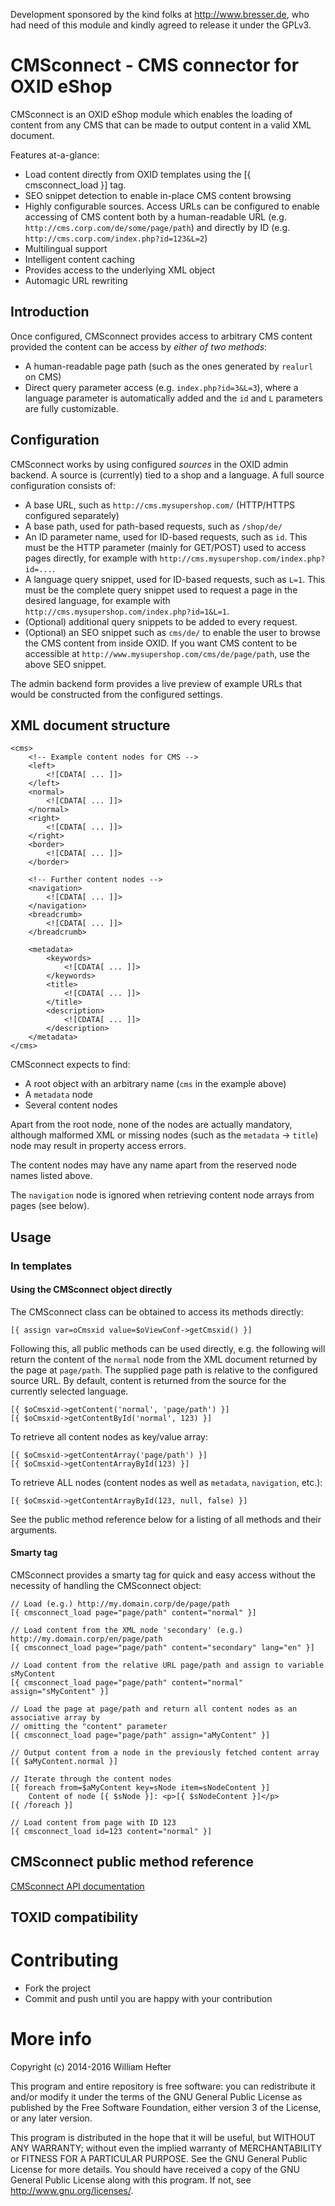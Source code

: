 Development sponsored by the kind folks at http://www.bresser.de, who had need of this module and
kindly agreed to release it under the GPLv3.

# CMSconnect - CMS connector for OXID eShop

CMSconnect is an OXID eShop module which enables the loading of content from any CMS
that can be made to output content in a valid XML document.

Features at-a-glance:

* Load content directly from OXID templates using the [{ cmsconnect_load }] tag.
* SEO snippet detection to enable in-place CMS content browsing
* Highly configurable sources. Access URLs can be configured to enable
accessing of CMS content both by a human-readable URL (e.g. `http://cms.corp.com/de/some/page/path`)
and directly by ID (e.g. `http://cms.corp.com/index.php?id=123&L=2`)
* Multilingual support
* Intelligent content caching
* Provides access to the underlying XML object
* Automagic URL rewriting

## Introduction

Once configured, CMSconnect provides access to arbitrary CMS content provided the content
can be access by *either of two methods*:

* A human-readable page path (such as the ones generated by `realurl` on CMS)
* Direct query parameter access (e.g. `index.php?id=3&L=3`), where a language parameter is
automatically added and the `id` and `L` parameters are fully customizable.

## Configuration

CMSconnect works by using configured *sources* in the OXID admin backend. A source is
(currently) tied to a shop and a language. A full source configuration consists of:

* A base URL, such as `http://cms.mysupershop.com/` (HTTP/HTTPS configured separately)
* A base path, used for path-based requests, such as `/shop/de/`
* An ID parameter name, used for ID-based requests, such as `id`. This must be the HTTP parameter (mainly
for GET/POST) used to access pages directly, for example with `http://cms.mysupershop.com/index.php?id=...`.
* A language query snippet, used for ID-based requests, such as `L=1`. This must be the complete
query snippet used to request a page in the desired language, for example with `http://cms.mysupershop.com/index.php?id=1&L=1`.
* (Optional) additional query snippets to be added to every request.
* (Optional) an SEO snippet such as `cms/de/` to enable the user to browse the CMS content from inside
OXID. If you want CMS content to be accessible at `http://www.mysupershop.com/cms/de/page/path`, use the
above SEO snippet.

The admin backend form provides a live preview of example URLs that would be constructed
from the configured settings.

## XML document structure

    <cms>
        <!-- Example content nodes for CMS -->
        <left>
            <![CDATA[ ... ]]>
        </left>
        <normal>
            <![CDATA[ ... ]]>
        </normal>
        <right>
            <![CDATA[ ... ]]>
        </right>
        <border>
            <![CDATA[ ... ]]>
        </border>
        
        <!-- Further content nodes -->
        <navigation>
            <![CDATA[ ... ]]>
        </navigation>
        <breadcrumb>
            <![CDATA[ ... ]]>
        </breadcrumb>

        <metadata>
            <keywords>
                <![CDATA[ ... ]]>
            </keywords>
            <title>
                <![CDATA[ ... ]]>
            </title>
            <description>
                <![CDATA[ ... ]]>
            </description>
        </metadata>
    </cms>

CMSconnect expects to find:

* A root object with an arbitrary name (`cms` in the example above)
* A `metadata` node
* Several content nodes

Apart from the root node, none of the nodes are actually mandatory, although malformed XML
or missing nodes (such as the `metadata` -> `title`) node may result in property access errors.

The content nodes may have any name apart from the reserved node names listed above.

The `navigation` node is ignored when retrieving content node arrays from pages (see below).

## Usage

### In templates

#### Using the CMSconnect object directly

The CMSconnect class can be obtained to access its methods directly:

    [{ assign var=oCmsxid value=$oViewConf->getCmsxid() }]
    
Following this, all public methods can be used directly, e.g. the following will return
the content of the `normal` node from the XML document returned by the page at `page/path`.
The supplied page path is relative to the configured source URL. By default, content
is returned from the source for the currently selected language.

    [{ $oCmsxid->getContent('normal', 'page/path') }]
    [{ $oCmsxid->getContentById('normal', 123) }]
    
To retrieve all content nodes as key/value array:

    [{ $oCmsxid->getContentArray('page/path') }]
    [{ $oCmsxid->getContentArrayById(123) }]

To retrieve ALL nodes (content nodes as well as `metadata`, `navigation`, etc.):

    [{ $oCmsxid->getContentArrayById(123, null, false) }]

See the public method reference below for a listing of all methods and their arguments.

#### Smarty tag

CMSconnect provides a smarty tag for quick and easy access without the necessity of handling
the CMSconnect object:

    // Load (e.g.) http://my.domain.corp/de/page/path
    [{ cmsconnect_load page="page/path" content="normal" }]
    
    // Load content from the XML node 'secondary' (e.g.) http://my.domain.corp/en/page/path
    [{ cmsconnect_load page="page/path" content="secondary" lang="en" }]
    
    // Load content from the relative URL page/path and assign to variable sMyContent
    [{ cmsconnect_load page="page/path" content="normal" assign="sMyContent" }]
    
    // Load the page at page/path and return all content nodes as an associative array by
    // omitting the "content" parameter
    [{ cmsconnect_load page="page/path" assign="aMyContent" }]
    
    // Output content from a node in the previously fetched content array
    [{ $aMyContent.normal }]
    
    // Iterate through the content nodes
    [{ foreach from=$aMyContent key=sNode item=sNodeContent }]
        Content of node [{ $sNode }]: <p>[{ $sNodeContent }]</p>
    [{ /foreach }]
    
    // Load content from page with ID 123
    [{ cmsconnect_load id=123 content="normal" }]

## CMSconnect public method reference

[CMSconnect API documentation](http://whefter.github.io/cmsxid)

## TOXID compatibility

# Contributing

* Fork the project
* Commit and push until you are happy with your contribution

# More info

Copyright (c) 2014-2016 William Hefter

This program and entire repository is free software: you can redistribute it and/or modify
it under the terms of the GNU General Public License as published by
the Free Software Foundation, either version 3 of the License, or
any later version.

This program is distributed in the hope that it will be useful,
but WITHOUT ANY WARRANTY; without even the implied warranty of
MERCHANTABILITY or FITNESS FOR A PARTICULAR PURPOSE.  See the
GNU General Public License for more details.
You should have received a copy of the GNU General Public License
along with this program.  If not, see <http://www.gnu.org/licenses/>.
